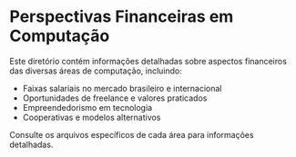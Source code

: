# Perspectivas Financeiras em Computação

Este diretório contém informações detalhadas sobre aspectos financeiros das diversas áreas de computação, incluindo:

- Faixas salariais no mercado brasileiro e internacional
- Oportunidades de freelance e valores praticados
- Empreendedorismo em tecnologia
- Cooperativas e modelos alternativos

Consulte os arquivos específicos de cada área para informações detalhadas.

